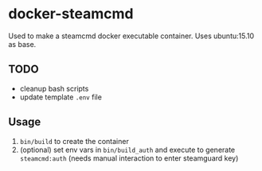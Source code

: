 # docker-steamcmd
Used to make a steamcmd docker executable container. Uses ubuntu:15.10 as base.

## TODO
- cleanup bash scripts
- update template `.env` file

## Usage
1. `bin/build` to create the container
2. (optional) set env vars in `bin/build_auth` and execute to generate 
`steamcmd:auth` (needs manual interaction to enter steamguard key)
